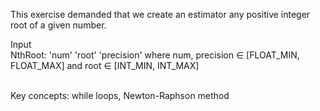 This exercise demanded that we create an estimator any positive integer root of a given number.
<br />

Input  
NthRoot: 'num' 'root' 'precision' where num, precision ∈ [FLOAT_MIN, FLOAT_MAX] and root ∈ [INT_MIN, INT_MAX]

<br />
Key concepts: while loops, Newton-Raphson method

